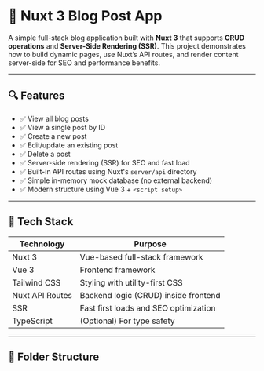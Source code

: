 # 📝 Nuxt 3 Blog Post App

A simple full-stack blog application built with **Nuxt 3** that supports **CRUD operations** and **Server-Side Rendering (SSR)**. This project demonstrates how to build dynamic pages, use Nuxt’s API routes, and render content server-side for SEO and performance benefits.

---

## 🔍 Features

- ✅ View all blog posts
- ✅ View a single post by ID
- ✅ Create a new post
- ✅ Edit/update an existing post
- ✅ Delete a post
- ✅ Server-side rendering (SSR) for SEO and fast load
- ✅ Built-in API routes using Nuxt's `server/api` directory
- ✅ Simple in-memory mock database (no external backend)
- ✅ Modern structure using Vue 3 + `<script setup>`

---

## 🧰 Tech Stack

| Technology     | Purpose                                |
|----------------|----------------------------------------|
| Nuxt 3         | Vue-based full-stack framework         |
| Vue 3          | Frontend framework                     |
| Tailwind CSS   | Styling with utility-first CSS         |
| Nuxt API Routes| Backend logic (CRUD) inside frontend   |
| SSR            | Fast first loads and SEO optimization  |
| TypeScript     | (Optional) For type safety             |

---

## 📁 Folder Structure

